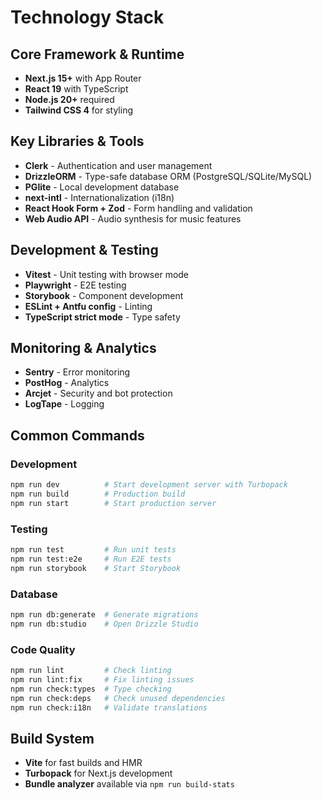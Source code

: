 # Technology Stack

## Core Framework & Runtime
- **Next.js 15+** with App Router
- **React 19** with TypeScript
- **Node.js 20+** required
- **Tailwind CSS 4** for styling

## Key Libraries & Tools
- **Clerk** - Authentication and user management
- **DrizzleORM** - Type-safe database ORM (PostgreSQL/SQLite/MySQL)
- **PGlite** - Local development database
- **next-intl** - Internationalization (i18n)
- **React Hook Form + Zod** - Form handling and validation
- **Web Audio API** - Audio synthesis for music features

## Development & Testing
- **Vitest** - Unit testing with browser mode
- **Playwright** - E2E testing
- **Storybook** - Component development
- **ESLint + Antfu config** - Linting
- **TypeScript strict mode** - Type safety

## Monitoring & Analytics
- **Sentry** - Error monitoring
- **PostHog** - Analytics
- **Arcjet** - Security and bot protection
- **LogTape** - Logging

## Common Commands

### Development
```bash
npm run dev          # Start development server with Turbopack
npm run build        # Production build
npm run start        # Start production server
```

### Testing
```bash
npm run test         # Run unit tests
npm run test:e2e     # Run E2E tests
npm run storybook    # Start Storybook
```

### Database
```bash
npm run db:generate  # Generate migrations
npm run db:studio    # Open Drizzle Studio
```

### Code Quality
```bash
npm run lint         # Check linting
npm run lint:fix     # Fix linting issues
npm run check:types  # Type checking
npm run check:deps   # Check unused dependencies
npm run check:i18n   # Validate translations
```

## Build System
- **Vite** for fast builds and HMR
- **Turbopack** for Next.js development
- **Bundle analyzer** available via `npm run build-stats`